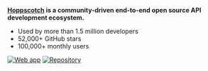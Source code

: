 **[Hoppscotch](https://hoppscotch.io) is a community-driven end-to-end open source API development ecosystem.**

- Used by more than 1.5 million developers
- 52,000+ GitHub stars
- 100,000+ monthly users

[![Web app](https://img.shields.io/badge/Web%20App%20➔-2da44e)](https://hoppscotch.io) [![Repository](https://img.shields.io/badge/Repository-555?logo=github)](https://github.com/hoppscotch/hoppscotch)
